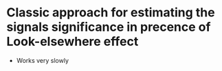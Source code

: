 # Classic approach for estimating the signals significance in precence of Look-elsewhere effect

- Works very slowly 